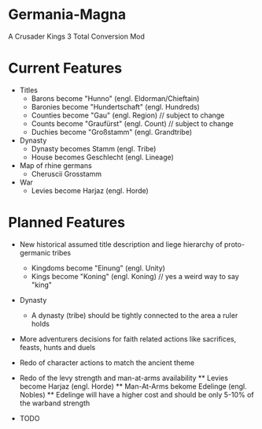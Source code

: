# Germania-Magna
A Crusader Kings 3 Total Conversion Mod

# Current Features
* Titles
  * Barons become "Hunno" (engl. Eldorman/Chieftain)
  * Baronies become "Hundertschaft" (engl. Hundreds)
  * Counties become "Gau" (engl. Region) // subject to change
  * Counts become "Graufürst" (engl. Count) // subject to change
  * Duchies become "Großstamm" (engl. Grandtribe)
* Dynasty
  * Dynasty becomes Stamm (engl. Tribe)
  * House becomes Geschlecht (engl. Lineage)
* Map of rhine germans
  * Cheruscii Grosstamm
* War  
  * Levies become Harjaz (engl. Horde)  

# Planned Features
* New historical assumed title description and liege hierarchy of proto-germanic tribes
  * Kingdoms become "Einung" (engl. Unity)
  * Kings become "Koning" (engl. Koning) // yes a weird way to say "king"

* Dynasty
  * A dynasty (tribe) should be tightly connected to the area a ruler holds
* More adventurers decisions for faith related actions like sacrifices, feasts, hunts and duels
* Redo of character actions to match the ancient theme
* Redo of the levy strength and man-at-arms availability
 ** Levies become Harjaz (engl. Horde)
 ** Man-At-Arms bekome Edelinge (engl. Nobles)
 ** Edelinge will have a higher cost and should be only 5-10% of the warband strength
 * TODO
